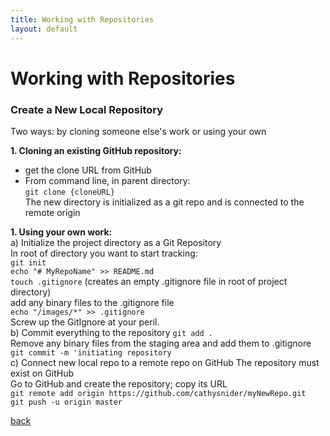 ```yaml
---
title: Working with Repositories
layout: default
---
```


# Working with Repositories

### Create a New Local Repository

Two ways: by cloning someone else's work or using your own

__1. Cloning an existing GitHub repository:__ <br />
  * get the clone URL from GitHub <br />
  * From command line, in parent directory: <br />
    `git clone {cloneURL}` <br />
    The new directory is initialized as a git repo and is connected to the remote origin <br />

__1. Using your own work:__ <br />
     a) Initialize the project directory as a Git Repository <br />
        In root of directory you want to start tracking: <br />
        `git init` <br />
        `echo "# MyRepoName" >> README.md` <br />
        `touch .gitignore` (creates an empty .gitignore file in root of project directory) <br />
        add any binary files to the .gitignore file <br />
        `echo "/images/*" >> .gitignore` <br />
        Screw up the GitIgnore at your peril. <br />
     b) Commit everything to the repository
        `git add .` <br />
        Remove any binary files from the staging area and add them to .gitignore <br />
        `git commit -m 'initiating repository` <br />
     c) Connect new local repo to a remote repo on GitHub
        The repository must exist on GitHub <br />
        Go to GitHub and create the repository; copy its URL <br />
        `git remote add origin https://github.com/cathysnider/myNewRepo.git` <br />
        `git push -u origin master` <br />

[back](./)
